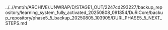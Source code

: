 ../..//mnt/h/ARCHIVE/.UNWRAP/D/STAGE1_OUT/2247cd293227/backup_repository/learning_system_fully_activated_20250808_091854/DuRiCore/backup_repository/phase5_5_backup_20250805_103905/DURI_PHASE5_5_NEXT_STEPS.md
